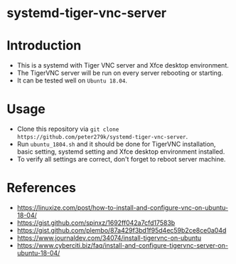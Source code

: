 # systemd-tiger-vnc-server

# Introduction
- This is a systemd with Tiger VNC server and Xfce desktop environment.
- The TigerVNC server will be run on every server rebooting or starting.
- It can be tested well on `Ubuntu 18.04`.

# Usage
- Clone this repository via `git clone https://github.com/peter279k/systemd-tiger-vnc-server`.
- Run `ubuntu_1804.sh` and it should be done for TigerVNC installation, basic setting, systemd setting and Xfce desktop environment installed.
- To verify all settings are correct, don't forget to reboot server machine.

# References
- https://linuxize.com/post/how-to-install-and-configure-vnc-on-ubuntu-18-04/
- https://gist.github.com/spinxz/1692ff042a7cfd17583b
- https://gist.github.com/plembo/87a429f3bd1f95d4ec59b2ce8ce0a04d
- https://www.journaldev.com/34074/install-tigervnc-on-ubuntu
- https://www.cyberciti.biz/faq/install-and-configure-tigervnc-server-on-ubuntu-18-04/
